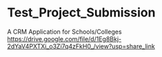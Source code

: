 # Test_Project_Submission
A CRM Application for Schools/Colleges
https://drive.google.com/file/d/1Eg8Bkj-2dYaV4PXTXi_o3Zi7q4zFkH0_/view?usp=share_link
